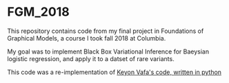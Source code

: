 # FGM_2018

This repository contains code from my final project in Foundations of Graphical Models, a course I took fall 2018 at Columbia. 

My goal was to implement Black Box Variational Inference for Baeysian logistic regression, and apply it to a datset of rare variants. 

This code was a re-implementation of [Keyon Vafa's code, written in python](https://github.com/keyonvafa/logistic-reg-bbvi-blog/blob/master/log_reg_bbvi.py)



